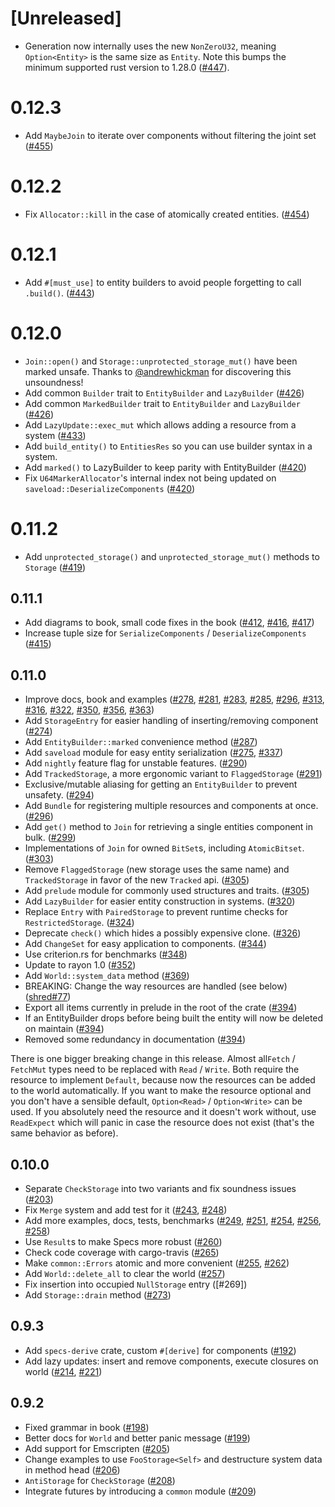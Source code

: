 # [Unreleased]

* Generation now internally uses the new `NonZeroU32`, meaning `Option<Entity>` is the same size as `Entity`.
Note this bumps the minimum supported rust version to 1.28.0 ([#447]).

[#447]: https://github.com/slide-rs/specs/pull/447

# 0.12.3

* Add `MaybeJoin` to iterate over components without filtering the joint set ([#455])

[#455]: https://github.com/slide-rs/specs/pull/455

# 0.12.2

* Fix `Allocator::kill` in the case of atomically created entities. ([#454])

[#454]: https://github.com/slide-rs/specs/pull/454

# 0.12.1

* Add `#[must_use]` to entity builders to avoid people forgetting to call `.build()`. ([#443])

[#443]: https://github.com/slide-rs/specs/pull/443

# 0.12.0

* `Join::open()` and `Storage::unprotected_storage_mut()` have been marked unsafe.
Thanks to [@andrewhickman](https://github.com/andrewhickman) for discovering this
unsoundness!
* Add common `Builder` trait to `EntityBuilder` and `LazyBuilder` ([#426])
* Add common `MarkedBuilder` trait to `EntityBuilder` and `LazyBuilder` ([#426])
* Add `LazyUpdate::exec_mut` which allows adding a resource from a system ([#433])
* Add `build_entity()` to `EntitiesRes` so you can use builder syntax in a system.
* Add `marked()` to LazyBuilder to keep parity with EntityBuilder ([#420])
* Fix `U64MarkerAllocator`'s internal index not being updated on `saveload::DeserializeComponents` ([#420])

[#426]: https://github.com/slide-rs/specs/pull/426
[#420]: https://github.com/slide-rs/specs/pull/420
[#433]: https://github.com/slide-rs/specs/pull/433

# 0.11.2

* Add `unprotected_storage()` and `unprotected_storage_mut()` methods to `Storage` ([#419])

[#419]: https://github.com/slide-rs/specs/pull/419

## 0.11.1

* Add diagrams to book, small code fixes in the book ([#412], [#416], [#417])
* Increase tuple size for `SerializeComponents` / `DeserializeComponents` ([#415])

[#412]: https://github.com/slide-rs/specs/pull/412
[#415]: https://github.com/slide-rs/specs/pull/415
[#416]: https://github.com/slide-rs/specs/pull/416
[#417]: https://github.com/slide-rs/specs/pull/417

## 0.11.0

* Improve docs, book and examples ([#278], [#281], [#283], [#285], [#296], [#313], [#316], [#322], [#350], [#356], [#363])
* Add `StorageEntry` for easier handling of inserting/removing component ([#274])
* Add `EntityBuilder::marked` convenience method ([#287])
* Add `saveload` module for easy entity serialization ([#275], [#337])
* Add `nightly` feature flag for unstable features. ([#290])
* Add `TrackedStorage`, a more ergonomic variant to `FlaggedStorage` ([#291])
* Exclusive/mutable aliasing for getting an `EntityBuilder` to prevent unsafety. ([#294])
* Add `Bundle` for registering multiple resources and components at once. ([#296])
* Add `get()` method to `Join` for retrieving a single entities component in bulk. ([#299])
* Implementations of `Join` for owned `BitSet`s, including `AtomicBitset`. ([#303])
* Remove `FlaggedStorage` (new storage uses the same name) and `TrackedStorage` in favor of the new `Tracked` api. ([#305])
* Add `prelude` module for commonly used structures and traits. ([#305])
* Add `LazyBuilder` for easier entity construction in systems. ([#320])
* Replace `Entry` with `PairedStorage` to prevent runtime checks for `RestrictedStorage`. ([#324])
* Deprecate `check()` which hides a possibly expensive clone. ([#326])
* Add `ChangeSet` for easy application to components. ([#344])
* Use criterion.rs for benchmarks ([#348])
* Update to rayon 1.0 ([#352])
* Add `World::system_data` method ([#369])
* BREAKING: Change the way resources are handled (see below) ([shred#77])
* Export all items currently in prelude in the root of the crate ([#394])
* If an EntityBuilder drops before being built the entity will now be deleted on maintain ([#394])
* Removed some redundancy in documentation ([#394])

There is one bigger breaking change in this release. Almost all`Fetch` / `FetchMut` types need to be replaced
with `Read` / `Write`. Both require the resource to implement `Default`, because now the resources can be
added to the world automatically. If you want to make the resource optional and you don't have a sensible
default, `Option<Read>` / `Option<Write>` can be used. If you absolutely need the resource and it doesn't
work without, use `ReadExpect` which will panic in case the resource does not exist (that's the same
behavior as before).

[#274]: https://github.com/slide-rs/specs/pull/274
[#275]: https://github.com/slide-rs/specs/pull/275
[#278]: https://github.com/slide-rs/specs/pull/278
[#281]: https://github.com/slide-rs/specs/pull/281
[#283]: https://github.com/slide-rs/specs/pull/283
[#285]: https://github.com/slide-rs/specs/pull/285
[#287]: https://github.com/slide-rs/specs/pull/287
[#290]: https://github.com/slide-rs/specs/pull/290
[#291]: https://github.com/slide-rs/specs/pull/291
[#294]: https://github.com/slide-rs/specs/pull/294
[#296]: https://github.com/slide-rs/specs/pull/296
[#297]: https://github.com/slide-rs/specs/pull/297
[#299]: https://github.com/slide-rs/specs/pull/299
[#303]: https://github.com/slide-rs/specs/pull/303
[#305]: https://github.com/slide-rs/specs/pull/305
[#313]: https://github.com/slide-rs/specs/pull/313
[#316]: https://github.com/slide-rs/specs/pull/316
[#320]: https://github.com/slide-rs/specs/pull/320
[#322]: https://github.com/slide-rs/specs/pull/322
[#324]: https://github.com/slide-rs/specs/pull/324
[#326]: https://github.com/slide-rs/specs/pull/326
[#337]: https://github.com/slide-rs/specs/pull/337
[#344]: https://github.com/slide-rs/specs/pull/344
[#348]: https://github.com/slide-rs/specs/pull/348
[#350]: https://github.com/slide-rs/specs/pull/350
[#352]: https://github.com/slide-rs/specs/pull/352
[#356]: https://github.com/slide-rs/specs/pull/356
[#363]: https://github.com/slide-rs/specs/pull/363
[#369]: https://github.com/slide-rs/specs/pull/369
[#394]: https://github.com/slide-rs/specs/pull/394

[shred#77]: https://github.com/slide-rs/shred/pull/77

## 0.10.0

* Separate `CheckStorage` into two variants and fix soundness issues ([#203])
* Fix `Merge` system and add test for it ([#243], [#248])
* Add more examples, docs, tests, benchmarks ([#249], [#251], [#254], [#256], [#258])
* Use `Result`s to make Specs more robust ([#260])
* Check code coverage with cargo-travis ([#265])
* Make `common::Errors` atomic and more convenient ([#255], [#262])
* Add `World::delete_all` to clear the world ([#257])
* Fix insertion into occupied `NullStorage` entry ([#269])
* Add `Storage::drain` method ([#273])

[#203]: https://github.com/slide-rs/specs/pull/203
[#243]: https://github.com/slide-rs/specs/pull/243
[#248]: https://github.com/slide-rs/specs/pull/248
[#249]: https://github.com/slide-rs/specs/pull/249
[#251]: https://github.com/slide-rs/specs/pull/251
[#254]: https://github.com/slide-rs/specs/pull/254
[#255]: https://github.com/slide-rs/specs/pull/255
[#256]: https://github.com/slide-rs/specs/pull/256
[#257]: https://github.com/slide-rs/specs/pull/257
[#258]: https://github.com/slide-rs/specs/pull/258
[#260]: https://github.com/slide-rs/specs/pull/260
[#262]: https://github.com/slide-rs/specs/pull/262
[#265]: https://github.com/slide-rs/specs/pull/265
[#273]: https://github.com/slide-rs/specs/pull/273

## 0.9.3

* Add `specs-derive` crate, custom `#[derive]` for components ([#192])
* Add lazy updates: insert and remove components, execute closures on world ([#214], [#221])

[#192]: https://github.com/slide-rs/specs/pull/192
[#214]: https://github.com/slide-rs/specs/pull/214
[#221]: https://github.com/slide-rs/specs/pull/221

## 0.9.2
* Fixed grammar in book ([#198])
* Better docs for `World` and better panic message ([#199])
* Add support for Emscripten ([#205])
* Change examples to use `FooStorage<Self>` and destructure system data in method head ([#206])
* `AntiStorage` for `CheckStorage` ([#208])
* Integrate futures by introducing a `common` module ([#209])

[#198]: https://github.com/slide-rs/specs/pull/198
[#199]: https://github.com/slide-rs/specs/pull/199
[#205]: https://github.com/slide-rs/specs/pull/205
[#206]: https://github.com/slide-rs/specs/pull/206
[#208]: https://github.com/slide-rs/specs/pull/208
[#209]: https://github.com/slide-rs/specs/pull/209
[#214]: https://github.com/slide-rs/specs/pull/214
